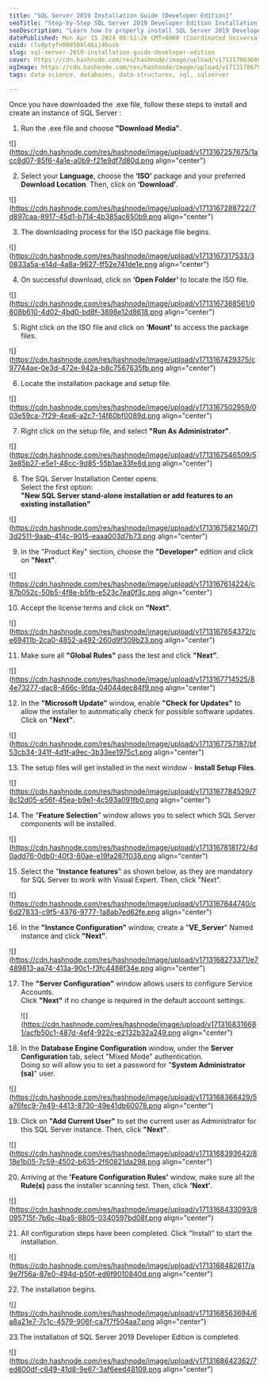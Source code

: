 ```yaml
---
title: "SQL Server 2019 Installation Guide [Developer Edition]"
seoTitle: "Step-by-Step SQL Server 2019 Developer Edition Installation Guide"
seoDescription: "Learn how to properly install SQL Server 2019 Developer Edition through this comprehensive guide. Step-by-step instructions for developers to download, setu"
datePublished: Mon Apr 15 2024 08:51:26 GMT+0000 (Coordinated Universal Time)
cuid: clv0ptyfn000508l46ij4bosb
slug: sql-server-2019-installation-guide-developer-edition
cover: https://cdn.hashnode.com/res/hashnode/image/upload/v1713170636861/6cdba72b-c094-4ca0-a245-5148d8856dff.png
ogImage: https://cdn.hashnode.com/res/hashnode/image/upload/v1713170675920/05f50939-392c-4581-a16f-0dae5cefdb7c.png
tags: data-science, databases, data-structures, sql, sqlserver

---
```


Once you have downloaded the .exe file, follow these steps to install and create an instance of SQL Server :

1. Run the .exe file and choose **"Download Media"**.
    

![](https://cdn.hashnode.com/res/hashnode/image/upload/v1713167257675/1acc8d07-85f6-4a1e-a0b9-f21e9df7d80d.png align="center")

2. Select your **Language**, choose the **‘ISO’** package and your preferred **Download Location**. Then, click on **‘Download’**.
    

![](https://cdn.hashnode.com/res/hashnode/image/upload/v1713167288722/7d897caa-8917-45d1-b714-4b385ac650b9.png align="center")

3. The downloading process for the ISO package file begins.
    

![](https://cdn.hashnode.com/res/hashnode/image/upload/v1713167317533/30833a5a-e14d-4a8a-9627-ff52e741de1e.png align="center")

4. On successful download, click on **‘Open Folder’** to locate the ISO file.
    

![](https://cdn.hashnode.com/res/hashnode/image/upload/v1713167368561/0808b610-4d02-4bd0-bd8f-3898e12d8618.png align="center")

5. Right click on the ISO file and click on **‘Mount’** to access the package files.
    

![](https://cdn.hashnode.com/res/hashnode/image/upload/v1713167429375/c97744ae-0e3d-472e-942a-b8c7567635fb.png align="center")

6. Locate the installation package and setup file.
    

![](https://cdn.hashnode.com/res/hashnode/image/upload/v1713167502959/003e59ca-7f29-4ea6-a2c7-14f60bf0089d.png align="center")

7. Right click on the setup file, and select **"Run As Administrator"**.
    

![](https://cdn.hashnode.com/res/hashnode/image/upload/v1713167546509/53e85b27-e5e1-48cc-9d85-55b1ae33fe8d.png align="center")

8. The SQL Server Installation Center opens.  
    Select the first option:  
    **"New SQL Server stand-alone installation or add features to an existing installation"**
    

![](https://cdn.hashnode.com/res/hashnode/image/upload/v1713167582140/713d2511-9aab-414c-9015-eaaa003d7b73.png align="center")

9. In the "Product Key" section, choose the **"Developer"** edition and click on **"Next"**.  
    

![](https://cdn.hashnode.com/res/hashnode/image/upload/v1713167614224/c87b052c-50b5-4f8e-b5fb-e523c7ea0f3c.png align="center")

10. Accept the license terms and click on **"Next"**.  
    

![](https://cdn.hashnode.com/res/hashnode/image/upload/v1713167654372/ce69411b-2ca0-4852-a492-260d9f309b23.png align="center")

11. Make sure all **"Global Rules"** pass the test and click **"Next"**.
    

![](https://cdn.hashnode.com/res/hashnode/image/upload/v1713167714525/84e73277-dac8-466c-9fda-04044dec84f9.png align="center")

12. In the **"Microsoft Update"** window, enable **"Check for Updates"** to allow the installer to automatically check for possible software updates.  
    Click on **"Next"**.
    

![](https://cdn.hashnode.com/res/hashnode/image/upload/v1713167757187/bf53cb34-341f-4d1f-a9ec-3b33ee1975c1.png align="center")

13. The setup files will get installed in the next window - **Install Setup Files**.
    

![](https://cdn.hashnode.com/res/hashnode/image/upload/v1713167784529/78c12d05-e56f-45ea-b9e1-4c593a091fb0.png align="center")

14. The "**Feature Selection**" window allows you to select which SQL Server components will be installed.
    

![](https://cdn.hashnode.com/res/hashnode/image/upload/v1713167818172/4d0add76-0db0-40f3-80ae-e19fa287f038.png align="center")

15. Select the "**Instance features**" as shown below, as they are mandatory for SQL Server to work with Visual Expert. Then, click "Next".
    

![](https://cdn.hashnode.com/res/hashnode/image/upload/v1713167844740/c6d27833-c9f5-4376-9777-1a8ab7ed62fe.png align="center")

16. In the **"Instance Configuration"** window, create a "**VE\_Server**" Named instance and click **"Next"**.
    

![](https://cdn.hashnode.com/res/hashnode/image/upload/v1713168273371/e7489813-aa74-413a-90c1-f3fc4488f34e.png align="center")

17. The **"Server Configuration"** window allows users to configure Service Accounts.  
    Click **"Next"** if no change is required in the default account settings.
    
    ![](https://cdn.hashnode.com/res/hashnode/image/upload/v1713168316681/acfb50c1-487d-4ef4-922c-e2132b32a249.png align="center")
    
18. In the **Database Engine Configuration** window, under the **Server Configuration** tab, select "Mixed Mode" authentication.  
    Doing so will allow you to set a password for "**System Administrator (sa)**" user.
    

![](https://cdn.hashnode.com/res/hashnode/image/upload/v1713168368429/5a76fec9-7e49-4413-8730-49e41db60078.png align="center")

19. Click on **"Add Current User"** to set the current user as Administrator for this SQL Server instance. Then, click **"Next"**.
    

![](https://cdn.hashnode.com/res/hashnode/image/upload/v1713168393642/818e1b05-7c59-4502-b635-2f60821da298.png align="center")

20. Arriving at the **'Feature Configuration Rules'** window, make sure all the **Rule(s)** pass the installer scanning test. Then, click **'Next'**.
    

![](https://cdn.hashnode.com/res/hashnode/image/upload/v1713168433093/8095715f-7b6c-4ba5-8805-0340597bd08f.png align="center")

21. All configuration steps have been completed. Click "Install" to start the installation.
    

![](https://cdn.hashnode.com/res/hashnode/image/upload/v1713168482617/a9e7f56a-87e0-494d-b50f-ed6f9010840d.png align="center")

22. The installation begins.
    

![](https://cdn.hashnode.com/res/hashnode/image/upload/v1713168563694/6a8a21e7-7c1c-4579-906f-ca7f7f504aa7.png align="center")

23.The installation of SQL Server 2019 Developer Edition is completed.

![](https://cdn.hashnode.com/res/hashnode/image/upload/v1713168642362/7ed800df-c649-41d8-9e67-3af6eed48109.png align="center")
